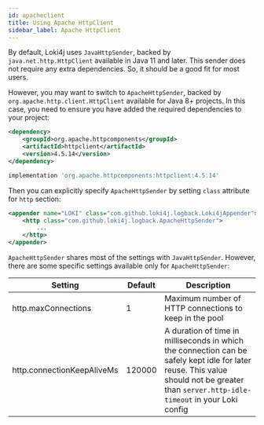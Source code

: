 ```yaml
---
id: apacheclient
title: Using Apache HttpClient
sidebar_label: Apache HttpClient
---
```


By default, Loki4j uses `JavaHttpSender`, backed by `java.net.http.HttpClient` available in Java 11 and later.
This sender does not require any extra dependencies.
So, it should be a good fit for most users.

However, you may want to switch to `ApacheHttpSender`, backed by `org.apache.http.client.HttpClient` available for Java 8+ projects.
In this case, you need to ensure you have added the required dependencies to your project:

<!--DOCUSAURUS_CODE_TABS-->
<!--Maven-->

```xml
<dependency>
    <groupId>org.apache.httpcomponents</groupId>
    <artifactId>httpclient</artifactId>
    <version>4.5.14</version>
</dependency>
```

<!--Gradle-->

```groovy
implementation 'org.apache.httpcomponents:httpclient:4.5.14'
```
<!--END_DOCUSAURUS_CODE_TABS-->

Then you can explicitly specify `ApacheHttpSender` by setting `class` attribute for `http` section:

```xml
<appender name="LOKI" class="com.github.loki4j.logback.Loki4jAppender">
    <http class="com.github.loki4j.logback.ApacheHttpSender">
        ...
    </http>
</appender>
```

`ApacheHttpSender` shares most of the settings with `JavaHttpSender`.
However, there are some specific settings available only for `ApacheHttpSender`:

Setting|Default|Description
-------|-------|-----------
http.maxConnections|1|Maximum number of HTTP connections to keep in the pool
http.connectionKeepAliveMs|120000|A duration of time in milliseconds in which the connection can be safely kept idle for later reuse. This value should not be greater than `server.http-idle-timeout` in your Loki config
